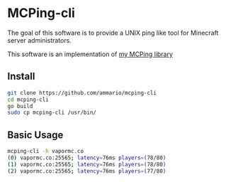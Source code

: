 # MCPing-cli
The goal of this software is to provide a UNIX ping like tool for Minecraft server administrators.

This software is an implementation of [my MCPing library](https://github.com/ammario/mcping)
## Install
```bash
git clone https://github.com/ammario/mcping-cli
cd mcping-cli
go build
sudo cp mcping-cli /usr/bin/
```


## Basic Usage
```bash
mcping-cli -h vapormc.co
(0) vapormc.co:25565; latency=76ms players=(78/80)
(1) vapormc.co:25565; latency=76ms players=(78/80)
(2) vapormc.co:25565; latency=76ms players=(77/80)
```
